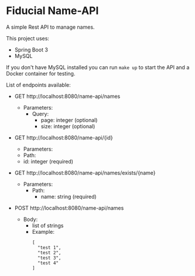 # Fiducial Name-API

A simple Rest API to manage names.

This project uses:
- Spring Boot 3
- MySQL

If you don't have MySQL installed you can run `make up` to start the API and a Docker container for testing.

List of endpoints available:

- GET http://localhost:8080/name-api/names
  - Parameters:
    - Query:
      - page: integer (optional)
      - size: integer (optional)

- GET http://localhost:8080/name-api/{id}
  - Parameters:
   - Path:
    - id: integer (required)

- GET http://localhost:8080/name-api/names/exists/{name}
  - Parameters:
    - Path:
      - name: string (required)

- POST http://localhost:8080/name-api/names
  - Body:
    - list of strings
    - Example:
      ```
      [
        "test 1",
        "test 2",
        "test 3",
        "test 4"
      ]
      ```
